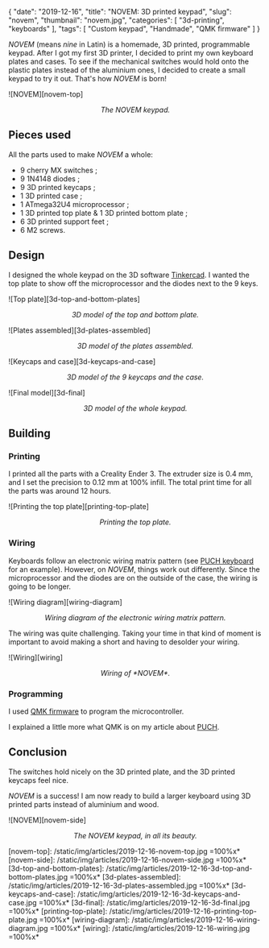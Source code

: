 {
    "date": "2019-12-16",
    "title": "NOVEM: 3D printed keypad",
    "slug": "novem",
    "thumbnail": "novem.jpg",
    "categories": [
        "3d-printing",
        "keyboards"
    ],
    "tags": [
        "Custom keypad",
        "Handmade",
        "QMK firmware"
    ]
}

*NOVEM* (means *nine* in Latin) is a homemade, 3D printed, programmable keypad. After I got my first 3D printer,
I decided to print my own keyboard plates and cases. To see if the mechanical switches would hold onto the plastic
plates instead of the aluminium ones, I decided to create a small keypad to try it out. That's how *NOVEM* is born!

![NOVEM][novem-top]
<p style="text-align: center; font-style: italic;">
    The NOVEM keypad.
</p>

## Pieces used

All the parts used to make *NOVEM* a whole:
- 9 cherry MX switches ;
- 9 1N4148 diodes ;
- 9 3D printed keycaps ;
- 1 3D printed case ;
- 1 ATmega32U4 microprocessor ;
- 1 3D printed top plate & 1 3D printed bottom plate ;
- 6 3D printed support feet ;
- 6 M2 screws.

## Design

I designed the whole keypad on the 3D software [Tinkercad](https://www.tinkercad.com). I wanted the top plate to show
off the microprocessor and the diodes next to the 9 keys.

![Top plate][3d-top-and-bottom-plates]
<p style="text-align: center; font-style: italic;">
    3D model of the top and bottom plate.
</p>

![Plates assembled][3d-plates-assembled]
<p style="text-align: center; font-style: italic;">
    3D model of the plates assembled.
</p>

![Keycaps and case][3d-keycaps-and-case]
<p style="text-align: center; font-style: italic;">
    3D model of the 9 keycaps and the case.
</p>

![Final model][3d-final]
<p style="text-align: center; font-style: italic;">
    3D model of the whole keypad.
</p>

## Building

### Printing

I printed all the parts with a Creality Ender 3. The extruder size is 0.4 mm, and I set the precision to 0.12 mm at
100% infill. The total print time for all the parts was around 12 hours.

![Printing the top plate][printing-top-plate]
<p style="text-align: center; font-style: italic;">
    Printing the top plate.
</p>

### Wiring

Keyboards follow an electronic wiring matrix pattern (see [PUCH keyboard](https://www.alexisphilip.fr/puch#solderingswitches)
for an example). However, on *NOVEM*, things work out differently. Since the microprocessor and the diodes are on the
outside of the case, the wiring is going to be longer.

![Wiring diagram][wiring-diagram]
<p style="text-align: center; font-style: italic;">
    Wiring diagram of the electronic wiring matrix pattern.
</p>

The wiring was quite challenging. Taking your time in that kind of moment is important to avoid making a short and
having to desolder your wiring.

![Wiring][wiring]
<p style="text-align: center; font-style: italic;">
    Wiring of *NOVEM*.
</p>

### Programming

I used [QMK firmware](https://github.com/qmk/qmk_firmware) to program the microcontroller.

I explained a little more what QMK is on my article about [PUCH](https://www.alexisphilip.fr/puch#programming). 

## Conclusion

The switches hold nicely on the 3D printed plate, and the 3D printed keycaps feel nice.

*NOVEM* is a success! I am now ready to build a larger keyboard using 3D printed parts instead of aluminium and wood.

![NOVEM][novem-side]
<p style="text-align: center; font-style: italic;">
    The NOVEM keypad, in all its beauty.
</p>

[novem-top]: /static/img/articles/2019-12-16-novem-top.jpg =100%x*
[novem-side]: /static/img/articles/2019-12-16-novem-side.jpg =100%x*
[3d-top-and-bottom-plates]: /static/img/articles/2019-12-16-3d-top-and-bottom-plates.jpg =100%x*
[3d-plates-assembled]: /static/img/articles/2019-12-16-3d-plates-assembled.jpg =100%x*
[3d-keycaps-and-case]: /static/img/articles/2019-12-16-3d-keycaps-and-case.jpg =100%x*
[3d-final]: /static/img/articles/2019-12-16-3d-final.jpg =100%x*
[printing-top-plate]: /static/img/articles/2019-12-16-printing-top-plate.jpg =100%x*
[wiring-diagram]: /static/img/articles/2019-12-16-wiring-diagram.jpg =100%x*
[wiring]: /static/img/articles/2019-12-16-wiring.jpg =100%x*
